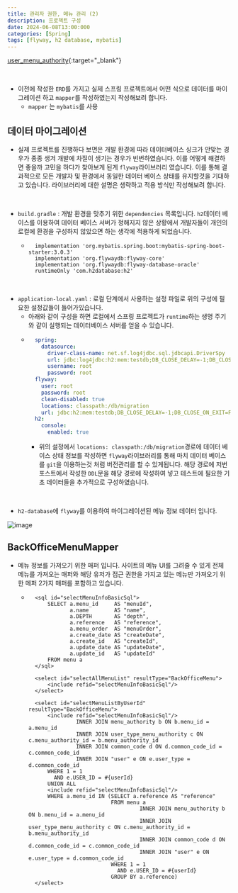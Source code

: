 ```yaml
---
title: 관리자 권한, 메뉴 관리 (2)
description: 프로젝트 구성
date: 2024-06-08T13:00:000
categories: [Spring]
tags: [flyway, h2 database, mybatis]
---
```



[user_menu_authority](https://angrypig123.github.io/posts/user_menu_authority/){:target="\_blank"}

<br>

- 이전에 작성한 ```ERD```를 가지고 실제 스프링 프로젝트에서 어떤 식으로 데이터를 마이그레이션 하고 ```mapper```를 작성하였는지 작성해보려 합니다.
  - ```mapper``` 는 ```mybatis```를 사용

<h2> 데이터 마이그레이션 </h2>

- 실제 프로젝트를 진행하다 보면은 개발 환경에 따라 데이터베이스 싱크가 안맞는 경우가 종종 생겨 개발에 차질이 생기는 경우가 빈번하였습니다. 이를 어떻게 해결하면 좋을까
  고민을 하다가 찾아보게 된게 ```flyway```라이브러리 였습니다. 이를 통해 결과적으로 모든 개발자 및 환경에서 동일한 데이터 베이스 상태를 유지할것을 기대하고 있습니다.
  라이브러리에 대한 설명은 생략하고 적용 방식만 작성해보려 합니다.

<br>

- ```build.gradle``` : 개발 환경을 맞추기 위한 ```dependencies``` 목록입니다. ```h2```데이터 베이스를 이용하여 데이터 베이스 서버가 정해지지 않은 상황에서
  개발자들이 개인의 로컬에 환경을 구성하지 않았으면 하는 생각에 적용하게 되었습니다.
  - ```text
      implementation 'org.mybatis.spring.boot:mybatis-spring-boot-starter:3.0.3'
      implementation 'org.flywaydb:flyway-core'
      implementation 'org.flywaydb:flyway-database-oracle'
      runtimeOnly 'com.h2database:h2'
    ```

<br>

- ```application-local.yaml``` : 로컬 단계에서 사용하는 설정 파일로 위의 구성에 필요한 설정값들이 들어가있습니다.
  - 아래와 같이 구성을 하면 로컬에서 스프링 프로젝트가 ```runtime```하는 생명 주기와 같이 실행되는 데이터베이스 서버를 얻을 수 있습니다.
  - ```yaml
      spring:
        datasource:
          driver-class-name: net.sf.log4jdbc.sql.jdbcapi.DriverSpy
          url: jdbc:log4jdbc:h2:mem:testdb;DB_CLOSE_DELAY=-1;DB_CLOSE_ON_EXIT=FALSE;MODE=ORACLE;DATABASE_TO_LOWER=TRUE;CASE_INSENSITIVE_IDENTIFIERS=TRUE
          username: root
          password: root
      flyway:
        user: root
        password: root
        clean-disabled: true
        locations: classpath:/db/migration
        url: jdbc:h2:mem:testdb;DB_CLOSE_DELAY=-1;DB_CLOSE_ON_EXIT=FALSE;MODE=ORACLE;DATABASE_TO_LOWER=TRUE;CASE_INSENSITIVE_IDENTIFIERS=TRUE
      h2:
        console:
          enabled: true
    ```
      - 위의 설정에서 ```locations: classpath:/db/migration```경로에 데이터 베이스 상태 정보를 작성하면 ```flyway```라이브러리를 통해 마치 데이터 베이스를 ```git```을 이용하는것 처럼 버전관리를 할 수 있게됩니다.
        해당 경로에 저번 포스트에서 작성한 ```DDL```문을 해당 경로에 작성하여 넣고 테스트에 필요한 기초 데이터들을 추가적으로 구성하였습니다.

<br>

- ```h2-database```에 ```flyway```를 이용하여 마이그레이션된 메뉴 정보 데이터 입니다.

![image](https://github.com/AngryPig123/AngryPig123.github.io/assets/86225268/6fc2c037-aa66-45ac-ba04-9a14b9ceab0b)


<h2> BackOfficeMenuMapper </h2>

- 메뉴 정보를 가져오기 위한 매퍼 입니다. 사이트의 메뉴 UI를 그려줄 수 있게 전체 메뉴를 가져오는 매퍼와 해당 유저가 접근 권한을 가지고 있는 메뉴만 가져오기 위한 메퍼 2가지 매퍼를 포함하고 있습니다.
  - ```text
      <sql id="selectMenuInfoBasicSql">
          SELECT a.menu_id     AS "menuId",
                 a.name        AS "name",
                 a.DEPTH       AS "depth",
                 a.reference   AS "reference",
                 a.menu_order  AS "menuOrder",
                 a.create_date AS "createDate",
                 a.create_id   AS "createId",
                 a.update_date AS "updateDate",
                 a.update_id   AS "updateId"
          FROM menu a
      </sql>

      <select id="selectAllMenuList" resultType="BackOfficeMenu">
          <include refid="selectMenuInfoBasicSql"/>
      </select>

      <select id="selectMenuListByUserId" resultType="BackOfficeMenu">
          <include refid="selectMenuInfoBasicSql"/>
                   INNER JOIN menu_authority b ON b.menu_id = a.menu_id
                   INNER JOIN user_type_menu_authority c ON c.menu_authority_id = b.menu_authority_id
                   INNER JOIN common_code d ON d.common_code_id = c.common_code_id
                   INNER JOIN "user" e ON e.user_type = d.common_code_id
          WHERE 1 = 1
            AND e.USER_ID = #{userId}
          UNION ALL
          <include refid="selectMenuInfoBasicSql"/>
          WHERE a.menu_id IN (SELECT a.reference AS "reference"
                              FROM menu a
                                       INNER JOIN menu_authority b ON b.menu_id = a.menu_id
                                       INNER JOIN user_type_menu_authority c ON c.menu_authority_id = b.menu_authority_id
                                       INNER JOIN common_code d ON d.common_code_id = c.common_code_id
                                       INNER JOIN "user" e ON e.user_type = d.common_code_id
                              WHERE 1 = 1
                                AND e.USER_ID = #{userId}
                              GROUP BY a.reference)
      </select>
    ```
